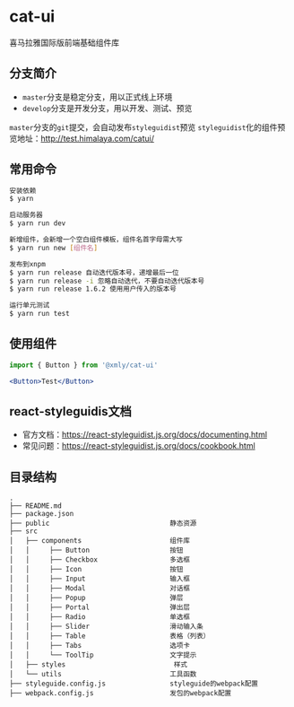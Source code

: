# cat-ui

喜马拉雅国际版前端基础组件库

## 分支简介

- `master`分支是稳定分支，用以正式线上环境
- `develop`分支是开发分支，用以开发、测试、预览

`master`分支的`git`提交，会自动发布`styleguidist`预览
`styleguidist`化的组件预览地址：http://test.himalaya.com/catui/

## 常用命令

``` bash
安装依赖
$ yarn

启动服务器
$ yarn run dev

新增组件，会新增一个空白组件模板，组件名首字母需大写
$ yarn run new [组件名]

发布到xnpm
$ yarn run release 自动迭代版本号，递增最后一位
$ yarn run release -i 忽略自动迭代，不要自动迭代版本号
$ yarn run release 1.6.2 使用用户传入的版本号

运行单元测试
$ yarn run test
```

## 使用组件

``` jsx
import { Button } from '@xmly/cat-ui'

<Button>Test</Button>
```

## react-styleguidis文档

- 官方文档：https://react-styleguidist.js.org/docs/documenting.html  
- 常见问题：https://react-styleguidist.js.org/docs/cookbook.html

## 目录结构

```
.
├── README.md
├── package.json
├── public                              静态资源
├── src
│   ├── components                      组件库
│   │     ├── Button                    按钮
│   │     ├── Checkbox                  多选框
│   │     ├── Icon                      按钮
│   │     ├── Input                     输入框
│   │     ├── Modal                     对话框
│   │     ├── Popup                     弹层
│   │     ├── Portal                    弹出层
│   │     ├── Radio                     单选框
│   │     ├── Slider                    滑动输入条
│   │     ├── Table                     表格（列表）
│   │     ├── Tabs                      选项卡
│   │     └── ToolTip                   文字提示
│   ├── styles                           样式
│   └── utils                           工具函数
├── styleguide.config.js                styleguide的webpack配置
├── webpack.config.js                   发包的webpack配置
```
